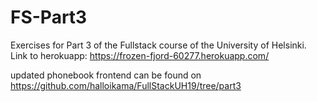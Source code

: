 # FS-Part3

Exercises for Part 3 of the Fullstack course of the University of Helsinki. \
Link to herokuapp: https://frozen-fjord-60277.herokuapp.com/

updated phonebook frontend can be found on https://github.com/halloikama/FullStackUH19/tree/part3
